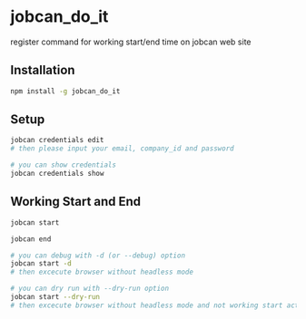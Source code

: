 # jobcan_do_it
register command for working start/end time on jobcan web site

## Installation
```bash
npm install -g jobcan_do_it
```

## Setup
```bash
jobcan credentials edit
# then please input your email, company_id and password

# you can show credentials
jobcan credentials show
```

## Working Start and End
```bash
jobcan start

jobcan end
```

```bash
# you can debug with -d (or --debug) option
jobcan start -d
# then excecute browser without headless mode
```

```bash
# you can dry run with --dry-run option
jobcan start --dry-run
# then excecute browser without headless mode and not working start actually
```
